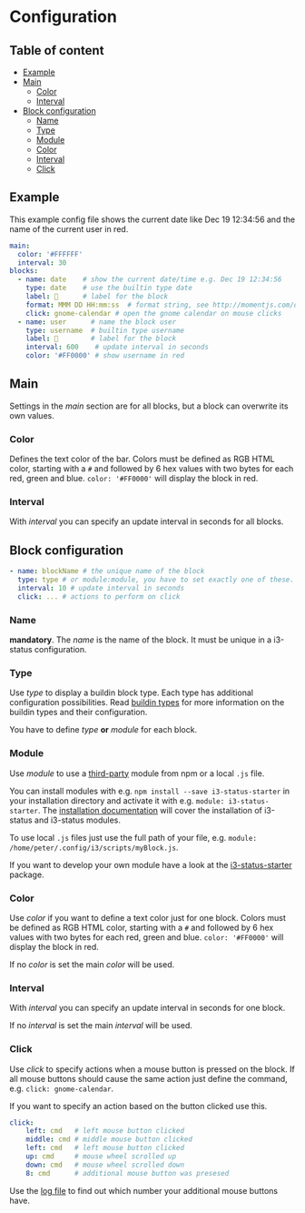 # Configuration

## Table of content
<!-- MarkdownTOC -->

- [Example](#example)
- [Main](#main)
  - [Color](#color)
  - [Interval](#interval)
- [Block configuration](#block-configuration)
  - [Name](#name)
  - [Type](#type)
  - [Module](#module)
  - [Color](#color-1)
  - [Interval](#interval-1)
  - [Click](#click)

<!-- /MarkdownTOC -->

## Example

This example config file shows the current date like Dec 19 12:34:56 and the name of the current user in red.

``` yaml
main:
  color: '#FFFFFF'
  interval: 30
blocks:
  - name: date    # show the current date/time e.g. Dec 19 12:34:56
    type: date    # use the builtin type date
    label: 📆      # label for the block
    format: MMM DD HH:mm:ss  # format string, see http://momentjs.com/docs/#/parsing/string-format/
    click: gnome-calendar # open the gnome calendar on mouse clicks
  - name: user      # name the block user
    type: username  # builtin type username
    label: 👤        # label for the block
    interval: 600    # update interval in seconds
    color: '#FF0000' # show username in red
```

## Main

Settings in the *main* section are for all blocks, but a block can overwrite its own values.


### Color

Defines the text color of the bar. Colors must be defined as RGB HTML color, starting with a ```#``` and followed by 6 hex values with two bytes for each red, green and blue. ```color: '#FF0000'``` will display the block in red.


### Interval

With *interval* you can specify an update interval in seconds for all blocks.


## Block configuration

``` yml
- name: blockName # the unique name of the block
  type: type # or module:module, you have to set exactly one of these.
  interval: 10 # update interval in seconds
  click: ... # actions to perform on click
```

### Name

**mandatory**. The *name* is the name of the block. It must be unique in a i3-status configuration.


### Type

Use *type* to display a buildin block type. Each type has additional configuration possibilities. Read [buildin types](./buildins.md) for more information on the buildin types and their configuration.

You have to define *type* __or__ *module* for each block.


### Module

Use *module* to use a [third-party](https://www.npmjs.com/search?q=i3-status-module) module from npm or a local ```.js``` file. 

You can install modules with e.g. ```npm install --save i3-status-starter``` in your installation directory and activate it with e.g. ```module: i3-status-starter```. The [installation documentation](./installation.md) will cover the installation of i3-status and i3-status modules. 

To use local ```.js``` files just use the full path of your file, e.g. ```module: /home/peter/.config/i3/scripts/myBlock.js```.

If you want to develop your own module have a look at the [i3-status-starter](https://github.com/fehmer/i3-status-starter) package.


### Color

Use *color* if you want to define a text color just for one block. Colors must be defined as RGB HTML color, starting with a ```#``` and followed by 6 hex values with two bytes for each red, green and blue. ```color: '#FF0000'``` will display the block in red.

If no *color* is set the main *color* will be used.


### Interval

With *interval* you can specify an update interval in seconds for one block.

If no *interval* is set the main *interval* will be used.


### Click

Use *click* to specify actions when a mouse button is pressed on the block. If all mouse buttons should cause the same action just define the command, e.g. ```click: gnome-calendar```.

If you want to specify an action based on the button clicked use this.

```yml
click:
    left: cmd   # left mouse button clicked
    middle: cmd # middle mouse button clicked
    left: cmd   # left mouse button clicked
    up: cmd     # mouse wheel scrolled up
    down: cmd   # mouse wheel scrolled down
    8: cmd      # additional mouse button was presesed
```

Use the [log file](./index.js#log-file) to find out which number your additional mouse buttons have.